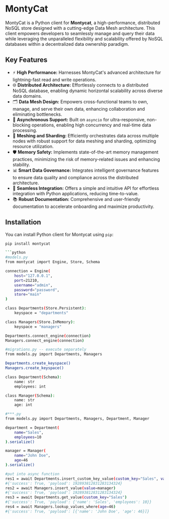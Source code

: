 # MontyCat

MontyCat is a Python client for **Montycat**, a high-performance, distributed NoSQL store designed with a cutting-edge Data Mesh architecture. This client empowers developers to seamlessly manage and query their data while leveraging the unparalleled flexibility and scalability offered by NoSQL databases within a decentralized data ownership paradigm.
 
## Key Features

- ⚡ **High Performance:** Harnesses MontyCat's advanced architecture for lightning-fast read and write operations.
- 🌐 **Distributed Architecture:** Effortlessly connects to a distributed NoSQL database, enabling dynamic horizontal scalability across diverse data domains.
- 🗂️ **Data Mesh Design:** Empowers cross-functional teams to own, manage, and serve their own data, enhancing collaboration and eliminating bottlenecks.
- 🔄 **Asynchronous Support:** Built on `asyncio` for ultra-responsive, non-blocking operations, enabling high concurrency and real-time data processing.
- 🧩 **Meshing and Sharding:** Efficiently orchestrates data across multiple nodes with robust support for data meshing and sharding, optimizing resource utilization.
- 🛡️ **Memory Safety:** Implements state-of-the-art memory management practices, minimizing the risk of memory-related issues and enhancing stability.
- 📊 **Smart Data Governance:** Integrates intelligent governance features to ensure data quality and compliance across the distributed architecture.
- 🤝 **Seamless Integration:** Offers a simple and intuitive API for effortless integration with Python applications, reducing time-to-value.
- 📚 **Robust Documentation:** Comprehensive and user-friendly documentation to accelerate onboarding and maximize productivity.

## Installation

You can install Python client for Montycat using `pip`:

```bash
pip install montycat

```python
#models.py
from montycat import Engine, Store, Schema

connection = Engine(
    host="127.0.0.1",
    port=21210,
    username="admin",
    password="password",
    store="main"
)

class Departments(Store.Persistent):
    keyspace = "departments"

class Managers(Store.InMemory):
    keyspace = "managers"

Departments.connect_engine(connection)
Managers.connect_engine(connection)

#migrations.py -- execute separately 
from models.py import Departments, Managers

Departments.create_keyspace()
Managers.create_keyspace()

class Department(Schema):
    name: str
    employees: int

class Manager(Schema):
    name: str
    age: int

#***.py
from models.py import Departments, Managers, Department, Manager

department = Department(
    name="Sales",
    employees=10
).serialize()

manager = Manager(
    name="John Doe",
    age=46
).serialize()

#put into async function
res1 = await Departments.insert_custom_key_value(custom_key="Sales", value=department) 
#{'success': True, 'payload': 192893812831283134324}
res2 = await Managers.insert_value(value=manager)
#{'success': True, 'payload': 192893812831283134324}
res3 = await Departments.get_value(custom_key="Sales")
#{'success': True, 'payload': {'name': 'Sales', 'employees': 10}}
res4 = await Managers.lookup_values_where(age=46)
#{'success': True, 'payload': [{'name': 'John Doe', 'age': 46}]}
